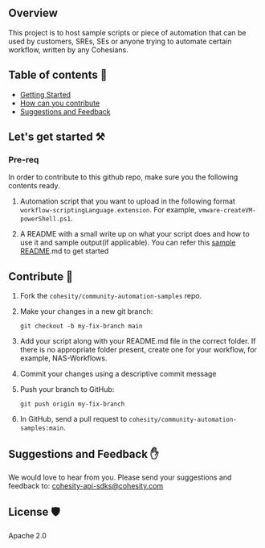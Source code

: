 <!--
  Title: Cohesity PowerShell Module
  Description: This project provides a PowerShell Module for interacting with the Cohesity DataPlatform
  Author: Cohesity Inc
  -->

## Overview

This project is to host sample scripts or piece of automation that can be used by customers, SREs, SEs or anyone trying to automate certain workflow, written by any Cohesians. 

## Table of contents :scroll:

 - [Getting Started](#get-started)
 - [How can you contribute](#contribute)
 - [Suggestions and Feedback](#suggest)
 
 

## <a name="get-started"></a> Let's get started :hammer_and_pick:

### Pre-req

In order to contribute to this github repo, make sure you the following contents ready.

1. Automation script that you want to upload in the following format `workflow-scriptingLanguage.extension`. For example, `vmware-createVM-powerShell.ps1`.

2. A README with a small write up on what your script does and how to use it and sample output(if applicable). You can refer this [sample README](./SampleREADME.md).md to get started


## <a name="contribute"></a> Contribute :handshake:

1. Fork the `cohesity/community-automation-samples` repo.

2. Make your changes in a new git branch:

     ```shell
     git checkout -b my-fix-branch main
     ```
3. Add your script along with your README.md file in the correct folder. If there is no appropriate folder present, create one for your workflow, for example, NAS-Workflows.

4. Commit your changes using a descriptive commit message 

5. Push your branch to GitHub:

    ```shell
    git push origin my-fix-branch
    ```

6. In GitHub, send a pull request to `cohesity/community-automation-samples:main`.

## <a name="suggest"></a> Suggestions and Feedback :raised_hand:

We would love to hear from you. Please send your suggestions and feedback to: [cohesity-api-sdks@cohesity.com](mailto:cohesity-api-sdks@cohesity.com)

## License :shield:

Apache 2.0
